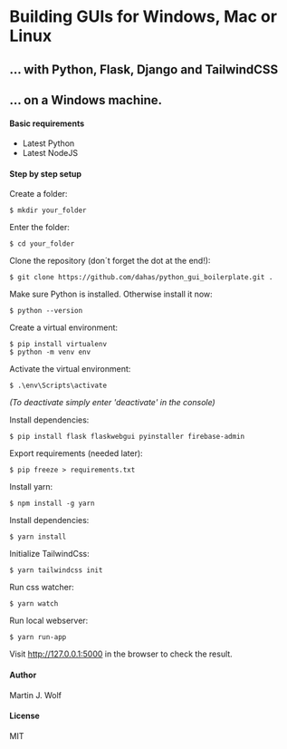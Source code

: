 # Building GUIs for Windows, Mac or Linux
## ... with Python, Flask, Django and TailwindCSS
## ... on a Windows machine.

#### Basic requirements

- Latest Python
- Latest NodeJS

#### Step by step setup

Create a folder:
```
$ mkdir your_folder
```

Enter the folder:
```
$ cd your_folder
```

Clone the repository (don´t forget the dot at the end!):
```
$ git clone https://github.com/dahas/python_gui_boilerplate.git .
```

Make sure Python is installed. Otherwise install it now: 
```
$ python --version
```

Create a virtual environment:
```
$ pip install virtualenv
$ python -m venv env
```

Activate the virtual environment:
```
$ .\env\Scripts\activate
```
*(To deactivate simply enter 'deactivate' in the console)*

Install dependencies:
```
$ pip install flask flaskwebgui pyinstaller firebase-admin
```

Export requirements (needed later):
```
$ pip freeze > requirements.txt
```

Install yarn:
```
$ npm install -g yarn
```

Install dependencies:
```
$ yarn install
```

Initialize TailwindCss:
```
$ yarn tailwindcss init
```

Run css watcher:
```
$ yarn watch
```

Run local webserver:
```
$ yarn run-app
```

Visit http://127.0.0.1:5000 in the browser to check the result.

#### Author
Martin J. Wolf

#### License
MIT